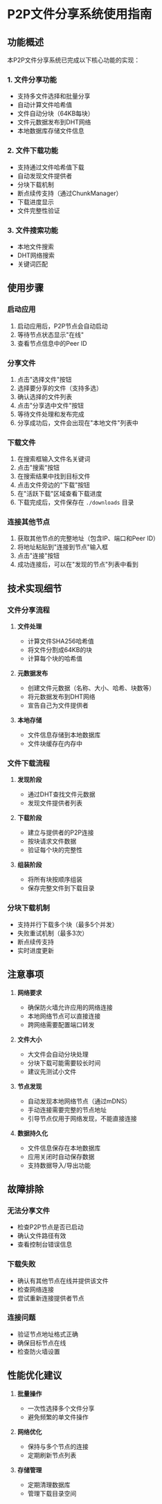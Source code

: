 # P2P文件分享系统使用指南

## 功能概述

本P2P文件分享系统已完成以下核心功能的实现：

### 1. 文件分享功能
- 支持多文件选择和批量分享
- 自动计算文件哈希值
- 文件自动分块（64KB每块）
- 文件元数据发布到DHT网络
- 本地数据库存储文件信息

### 2. 文件下载功能
- 支持通过文件哈希值下载
- 自动发现文件提供者
- 分块下载机制
- 断点续传支持（通过ChunkManager）
- 下载进度显示
- 文件完整性验证

### 3. 文件搜索功能
- 本地文件搜索
- DHT网络搜索
- 关键词匹配

## 使用步骤

### 启动应用
1. 启动应用后，P2P节点会自动启动
2. 等待节点状态显示"在线"
3. 查看节点信息中的Peer ID

### 分享文件
1. 点击"选择文件"按钮
2. 选择要分享的文件（支持多选）
3. 确认选择的文件列表
4. 点击"分享选中文件"按钮
5. 等待文件处理和发布完成
6. 分享成功后，文件会出现在"本地文件"列表中

### 下载文件
1. 在搜索框输入文件名关键词
2. 点击"搜索"按钮
3. 在搜索结果中找到目标文件
4. 点击文件旁边的"下载"按钮
5. 在"活跃下载"区域查看下载进度
6. 下载完成后，文件保存在 `./downloads` 目录

### 连接其他节点
1. 获取其他节点的完整地址（包含IP、端口和Peer ID）
2. 将地址粘贴到"连接到节点"输入框
3. 点击"连接"按钮
4. 成功连接后，可以在"发现的节点"列表中看到

## 技术实现细节

### 文件分享流程
1. **文件处理**
   - 计算文件SHA256哈希值
   - 将文件分割成64KB的块
   - 计算每个块的哈希值

2. **元数据发布**
   - 创建文件元数据（名称、大小、哈希、块数等）
   - 将元数据发布到DHT网络
   - 宣告自己为文件提供者

3. **本地存储**
   - 文件信息存储到本地数据库
   - 文件块缓存在内存中

### 文件下载流程
1. **发现阶段**
   - 通过DHT查找文件元数据
   - 发现文件提供者列表

2. **下载阶段**
   - 建立与提供者的P2P连接
   - 按块请求文件数据
   - 验证每个块的完整性

3. **组装阶段**
   - 将所有块按顺序组装
   - 保存完整文件到下载目录

### 分块下载机制
- 支持并行下载多个块（最多5个并发）
- 失败重试机制（最多3次）
- 断点续传支持
- 实时进度更新

## 注意事项

1. **网络要求**
   - 确保防火墙允许应用的网络连接
   - 本地网络节点可以直接连接
   - 跨网络需要配置端口转发

2. **文件大小**
   - 大文件会自动分块处理
   - 分块下载可能需要较长时间
   - 建议先测试小文件

3. **节点发现**
   - 自动发现本地网络节点（通过mDNS）
   - 手动连接需要完整的节点地址
   - 引导节点仅用于网络发现，不能直接连接

4. **数据持久化**
   - 文件信息保存在本地数据库
   - 应用关闭时自动保存数据
   - 支持数据导入/导出功能

## 故障排除

### 无法分享文件
- 检查P2P节点是否已启动
- 确认文件路径有效
- 查看控制台错误信息

### 下载失败
- 确认有其他节点在线并提供该文件
- 检查网络连接
- 尝试重新连接提供者节点

### 连接问题
- 验证节点地址格式正确
- 确保目标节点在线
- 检查防火墙设置

## 性能优化建议

1. **批量操作**
   - 一次性选择多个文件分享
   - 避免频繁的单文件操作

2. **网络优化**
   - 保持与多个节点的连接
   - 定期刷新节点列表

3. **存储管理**
   - 定期清理数据库
   - 管理下载目录空间